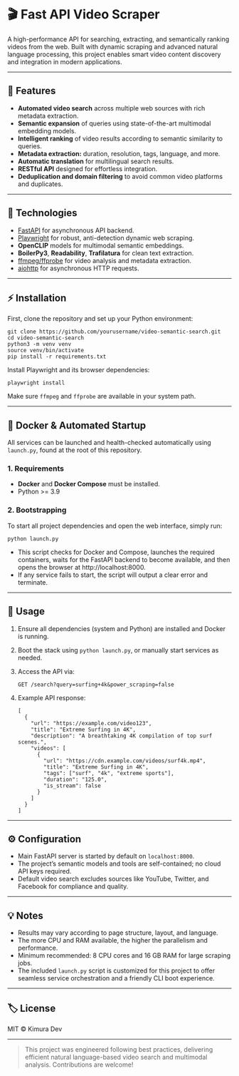 # 🎬 Fast API Video Scraper

A high-performance API for searching, extracting, and semantically ranking videos from the web. Built with dynamic scraping and advanced natural language processing, this project enables smart video content discovery and integration in modern applications.

---

## 🚀 Features

- **Automated video search** across multiple web sources with rich metadata extraction.
- **Semantic expansion** of queries using state-of-the-art multimodal embedding models.
- **Intelligent ranking** of video results according to semantic similarity to queries.
- **Metadata extraction:** duration, resolution, tags, language, and more.
- **Automatic translation** for multilingual search results.
- **RESTful API** designed for effortless integration.
- **Deduplication and domain filtering** to avoid common video platforms and duplicates.

---

## 🧬 Technologies

- [FastAPI](https://fastapi.tiangolo.com/) for asynchronous API backend.
- [Playwright](https://playwright.dev/python/) for robust, anti-detection dynamic web scraping.
- **OpenCLIP** models for multimodal semantic embeddings.
- **BoilerPy3**, **Readability**, **Trafilatura** for clean text extraction.
- [ffmpeg/ffprobe](https://ffmpeg.org/) for video analysis and metadata extraction.
- [aiohttp](https://docs.aiohttp.org/) for asynchronous HTTP requests.

---

## ⚡ Installation

First, clone the repository and set up your Python environment:

```
git clone https://github.com/yourusername/video-semantic-search.git
cd video-semantic-search
python3 -m venv venv
source venv/bin/activate
pip install -r requirements.txt
```

Install Playwright and its browser dependencies:

```
playwright install
```

Make sure `ffmpeg` and `ffprobe` are available in your system path.

---

## 🐳 Docker & Automated Startup

All services can be launched and health-checked automatically using `launch.py`, found at the root of this repository.

### 1. Requirements

- **Docker** and **Docker Compose** must be installed.
- Python >= 3.9

### 2. Bootstrapping

To start all project dependencies and open the web interface, simply run:

```
python launch.py
```

- This script checks for Docker and Compose, launches the required containers, waits for the FastAPI backend to become available, and then opens the browser at http://localhost:8000.
- If any service fails to start, the script will output a clear error and terminate.

---

## 📝 Usage

1. Ensure all dependencies (system and Python) are installed and Docker is running.
2. Boot the stack using `python launch.py`, or manually start services as needed.
3. Access the API via:

    ```
    GET /search?query=surfing+4k&power_scraping=false
    ```

4. Example API response:

    ```
    [
      {
        "url": "https://example.com/video123",
        "title": "Extreme Surfing in 4K",
        "description": "A breathtaking 4K compilation of top surf scenes.",
        "videos": [
          {
            "url": "https://cdn.example.com/videos/surf4k.mp4",
            "title": "Extreme Surfing in 4K",
            "tags": ["surf", "4k", "extreme sports"],
            "duration": "125.0",
            "is_stream": false
          }
        ]
      }
    ]
    ```

---

## ⚙️ Configuration

- Main FastAPI server is started by default on `localhost:8000`.
- The project’s semantic models and tools are self-contained; no cloud API keys required.
- Default video search excludes sources like YouTube, Twitter, and Facebook for compliance and quality.

---

## 💡 Notes

- Results may vary according to page structure, layout, and language.
- The more CPU and RAM available, the higher the parallelism and performance.
- Minimum recommended: 8 CPU cores and 16 GB RAM for large scraping jobs.
- The included `launch.py` script is customized for this project to offer seamless service orchestration and a friendly CLI boot experience.

---

## 🏷️ License

MIT © Kimura Dev

---

> This project was engineered following best practices, delivering efficient natural language-based video search and multimodal analysis. Contributions are welcome!
```
